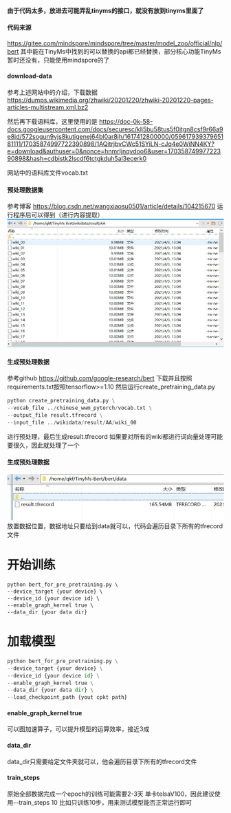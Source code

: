 #### 由于代码太多，放进去可能弄乱tinyms的接口，就没有放到tinyms里面了


#### 代码来源
https://gitee.com/mindspore/mindspore/tree/master/model_zoo/official/nlp/bert
其中能在TinyMs中找到的可以替换的api都已经替换，部分核心功能TinyMs暂时还没有，只能使用mindspore的了


#### download-data
参考上述网站中的介绍，下载数据
https://dumps.wikimedia.org/zhwiki/20201220/zhwiki-20201220-pages-articles-multistream.xml.bz2

然后再下载语料库，这里使用的是
https://doc-0k-58-docs.googleusercontent.com/docs/securesc/klj5bu58tus5f0itgn8csf9r66a9e8jd/572sogun9vjs8kutigenej64bl0ar8jh/1617412800000/05961793937965181111/17035874997722390898/1AQitrjbvCWc51SYiLN-cJq4e0WiNN4KY?e=download&authuser=0&nonce=hnmrljnqvdoo6&user=17035874997722390898&hash=cdbistk2lscdf6tctgkduh5al3ecerk0

网站中的语料库文件vocab.txt


#### 预处理数据集
参考博客
https://blog.csdn.net/wangxiaosu0501/article/details/104215670
运行程序后可以得到（进行内容提取）
![avatar](wiki数据集预处理.jpg)

#### 生成预处理数据
参考github
https://github.com/google-research/bert
下载并且按照requirements.txt按照tensorflow>=1.10
然后运行create_pretraining_data.py

```python
python create_pretraining_data.py \
--vocab_file ../chinese_wwm_pytorch/vocab.txt \
--output_file result.tfrecord \
--input_file ../wikidata/result/AA/wiki_00
```
进行预处理，最后生成result.tfrecord
如果要对所有的wiki都进行词向量处理可能要很久，因此就处理了一个


#### 生成预处理数据
![avatar](数据位置.jpg)
放置数据位置，数据地址只要给到data就可以，代码会遍历目录下所有的tfrecord文件

# 开始训练
```pythonr
python bert_for_pre_pretraining.py \
--device_target {your device} \
--device_id {your device id} \
--enable_graph_kernel true \
--data_dir {your data dir}      
```

# 加载模型

``` python
python bert_for_pre_pretraining.py \
--device_target {your device} \
--device_id {your device id} \
--enable_graph_kernel true \
--data_dir {your data dir} \
--load_checkpoint_path {yout cpkt path}
```

#### enable_graph_kernel true
可以图加速算子，可以提升模型的运算效率，接近3成

#### data_dir
data_dir只需要给定文件夹就可以，他会遍历目录下所有的tfrecord文件

#### train_steps
原始全部数据完成一个epoch的训练可能需要2-3天
单卡telsaV100，因此建议使用--train_steps 10
比如只训练10步，用来测试模型能否正常运行即可




